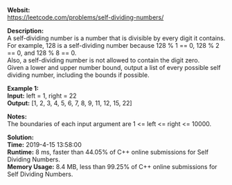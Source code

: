 **Websit:**  
https://leetcode.com/problems/self-dividing-numbers/  

**Description:**    
A self-dividing number is a number that is divisible by every digit it contains.  
For example, 128 is a self-dividing number because 128 % 1 == 0, 128 % 2 == 0, and 128 % 8 == 0.  
Also, a self-dividing number is not allowed to contain the digit zero.  
Given a lower and upper number bound, output a list of every possible self dividing number, including the bounds if possible.   

**Example 1:**  
**Input:** left = 1, right = 22  
**Output:** [1, 2, 3, 4, 5, 6, 7, 8, 9, 11, 12, 15, 22]  

**Notes:**  
The boundaries of each input argument are 1 <= left <= right <= 10000.    

**Solution:**  
**Time:** 2019-4-15 13:58:00  
**Runtime:** 8 ms, faster than 44.05% of C++ online submissions for Self Dividing Numbers.  
**Memory Usage:**  8.4 MB, less than 99.25% of C++ online submissions for Self Dividing Numbers.   

